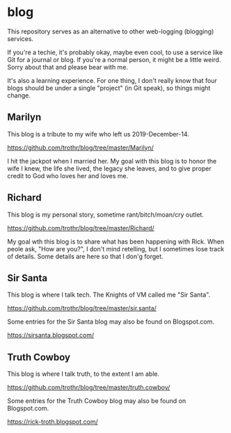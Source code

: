 # blog

This repository serves as an alternative to other web-logging (blogging) services.

If you're a techie, it's probably okay, maybe even cool, to use a service
like Git for a journal or blog. If you're a normal person, it might be a
little weird. Sorry about that and please bear with me.

It's also a learning experience.
For one thing, I don't really know that four blogs should be
under a single "project" (in Git speak), so things might change.

## Marilyn

This blog is a tribute to my wife who left us 2019-December-14.

https://github.com/trothr/blog/tree/master/Marilyn/

I hit the jackpot when I married her. My goal with this blog is to
honor the wife I knew, the life she lived, the legacy she leaves,
and to give proper credit to God who loves her and loves me.

## Richard

This blog is my personal story, sometime rant/bitch/moan/cry outlet.

https://github.com/trothr/blog/tree/master/Richard/

My goal wth this blog is to share what has been happening with Rick.
When peole ask, "How are you?", I don't mind retelling, but I sometimes
lose track of details. Some details are here so that I don'g forget.

## Sir Santa

This blog is where I talk tech. The Knights of VM called me "Sir Santa".

https://github.com/trothr/blog/tree/master/sir.santa/

Some entries for the Sir Santa blog may also be found on Blogspot.com.

https://sirsanta.blogspot.com/

## Truth Cowboy

This blog is where I talk truth, to the extent I am able.

https://github.com/trothr/blog/tree/master/truth.cowboy/

Some entries for the Truth Cowboy blog may also be found on Blogspot.com.

https://rick-troth.blogspot.com/


